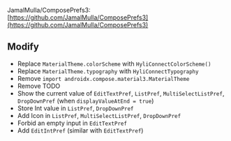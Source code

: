 JamalMulla/ComposePrefs3: [https://github.com/JamalMulla/ComposePrefs3](https://github.com/JamalMulla/ComposePrefs3)

## Modify
* Replace `MaterialTheme.colorScheme` with `HyliConnectColorScheme()`
* Replace `MaterialTheme.typography` with `HyliConnectTypography`
* Remove `import androidx.compose.material3.MaterialTheme`
* Remove TODO
* Show the current value of `EditTextPref`, `ListPref`, `MultiSelectListPref`, `DropDownPref` (when `displayValueAtEnd = true`)
* Store Int value in `ListPref`, `DropDownPref`
* Add Icon in `ListPref`, `MultiSelectListPref`, `DropDownPref`
* Forbid an empty input in `EditTextPref`
* Add `EditIntPref` (similar with `EditTextPref`)